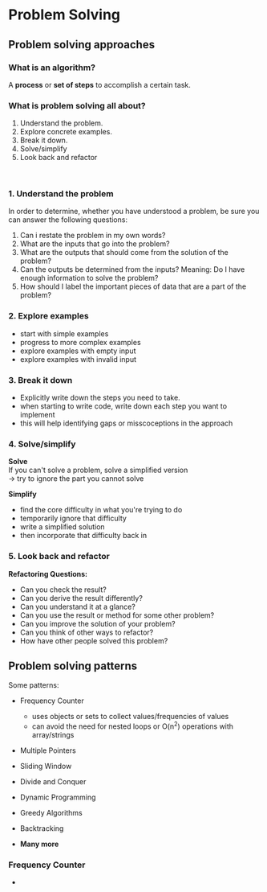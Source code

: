 # Problem Solving

## Problem solving approaches 

### What is an algorithm? 

A **process** or **set of steps** to accomplish a certain task. 

### What is problem solving all about?

1. Understand the problem.
2. Explore concrete examples.
3. Break it down.
4. Solve/simplify
5. Look back and refactor
</br>

### 1. Understand the problem

In order to determine, whether you have understood a problem, be sure you can answer the following questions: 

1. Can i restate the problem in my own words?
2. What are the inputs that go into the problem?
3. What are the outputs that should come from the solution of the problem?
4. Can the outputs be determined from the inputs? Meaning: Do I have enough information to solve the problem? 
5. How should I label the important pieces of data that are a part of the problem? 

### 2. Explore examples

- start with simple examples
- progress to more complex examples
- explore examples with empty input
- explore examples with invalid input

### 3. Break it down

- Explicitly write down the steps you need to take.
- when starting to write code, write down each step you want to implement
- this will help identifying gaps or misscoceptions in the approach

### 4. Solve/simplify

**Solve**</br>
If you can't solve a problem, solve a simplified version</br>
&rarr; try to ignore the part you cannot solve

**Simplify**
- find the core difficulty in what you're trying to do
- temporarily ignore that difficulty
- write a simplified solution
- then incorporate that difficulty back in

### 5. Look back and refactor

**Refactoring Questions:**
- Can you check the result?
- Can you derive the result differently?
- Can you understand it at a glance?
- Can you use the result or method for some other problem?
- Can you improve the solution of your problem?
- Can you think of other ways to refactor?
- How have other people solved this problem? 

## Problem solving patterns

Some patterns:
- Frequency Counter
    - uses objects or sets to collect values/frequencies of values
    - can avoid the need for nested loops or O(n<sup>2</sup>) operations with array/strings
- Multiple Pointers

- Sliding Window
- Divide and Conquer
- Dynamic Programming
- Greedy Algorithms
- Backtracking
- **Many more**

### Frequency Counter

- 